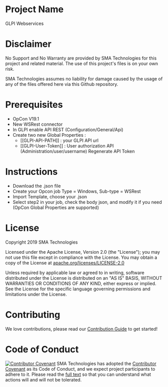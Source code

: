 # Project Name
GLPI Webservices

# Disclaimer
No Support and No Warranty are provided by SMA Technologies for this project and related material. The use of this project's files is on your own risk.

SMA Technologies assumes no liability for damage caused by the usage of any of the files offered here via this Github repository.

# Prerequisites
- OpCon V19.1
- New WSRest connector
- In GLPI enable API REST (Configuration/General/Api)
- Create two new Global Properties : 
  - [[GLPI-API-PATH]] : your GLPI API url
  - [[GLPI-User-Token]] : User authorization API (Administration/user/username) Regenerate API Token

# Instructions
- Download the .json file
- Create your Opcon job Type = Windows, Sub-type = WSRest
- Import Template, choose your .json 
- Select step2 in your job, check the body json, and modify it if you need (OpCon Global Properties are supported)  

# License
Copyright 2019 SMA Technologies

Licensed under the Apache License, Version 2.0 (the "License");
you may not use this file except in compliance with the License.
You may obtain a copy of the License at [apache.org/licenses/LICENSE-2.0](http://www.apache.org/licenses/LICENSE-2.0)

Unless required by applicable law or agreed to in writing, software
distributed under the License is distributed on an "AS IS" BASIS,
WITHOUT WARRANTIES OR CONDITIONS OF ANY KIND, either express or implied.
See the License for the specific language governing permissions and
limitations under the License.

# Contributing
We love contributions, please read our [Contribution Guide](CONTRIBUTING.md) to get started!

# Code of Conduct
[![Contributor Covenant](https://img.shields.io/badge/Contributor%20Covenant-v2.0%20adopted-ff69b4.svg)](code-of-conduct.md)
SMA Technologies has adopted the [Contributor Covenant](CODE_OF_CONDUCT.md) as its Code of Conduct, and we expect project participants to adhere to it. Please read the [full text](CODE_OF_CONDUCT.md) so that you can understand what actions will and will not be tolerated.
